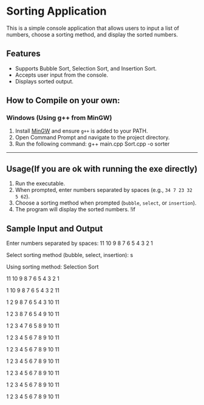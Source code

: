 # Sorting Application

This is a simple console application that allows users to input a list of numbers, choose a sorting method, and display the sorted numbers.

## Features

- Supports Bubble Sort, Selection Sort, and Insertion Sort.
- Accepts user input from the console.
- Displays sorted output.

## How to Compile on your own:

### Windows (Using g++ from MinGW)

1. Install [MinGW](https://www.mingw-w64.org/) and ensure `g++` is added to your PATH.
2. Open Command Prompt and navigate to the project directory.
3. Run the following command: g++ main.cpp Sort.cpp -o sorter

----------------------------------------------------------------------------------------

## Usage(If you are ok with running the exe directly)

1. Run the executable.
2. When prompted, enter numbers separated by spaces (e.g., `34 7 23 32 5 62`).
3. Choose a sorting method when prompted (`bubble`, `select`, or `insertion`).
4. The program will display the sorted numbers.
!if
## Sample Input and Output

Enter numbers separated by spaces: 11 10 9 8 7 6 5 4 3 2 1

Select sorting method (bubble, select, insertion): s 

Using sorting method: Selection Sort

11 10 9 8 7 6 5 4 3 2 1

1 10 9 8 7 6 5 4 3 2 11

1 2 9 8 7 6 5 4 3 10 11

1 2 3 8 7 6 5 4 9 10 11

1 2 3 4 7 6 5 8 9 10 11

1 2 3 4 5 6 7 8 9 10 11

1 2 3 4 5 6 7 8 9 10 11

1 2 3 4 5 6 7 8 9 10 11

1 2 3 4 5 6 7 8 9 10 11

1 2 3 4 5 6 7 8 9 10 11

1 2 3 4 5 6 7 8 9 10 11

